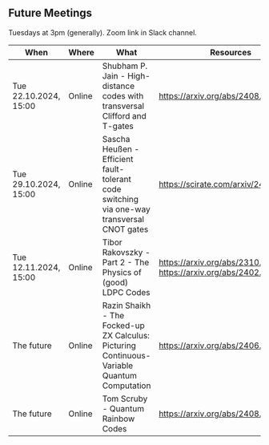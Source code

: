 ## Future Meetings

Tuesdays at 3pm (generally). Zoom link in Slack channel.

| When                  | Where  | What                                                                                        | Resources                                                          |
|-----------------------|--------|---------------------------------------------------------------------------------------------|--------------------------------------------------------------------|
| Tue 22.10.2024, 15:00 | Online | Shubham P. Jain - High-distance codes with transversal Clifford and T-gates                 | https://arxiv.org/abs/2408.12752                                   |
| Tue 29.10.2024, 15:00 | Online | Sascha Heußen - Efficient fault-tolerant code switching via one-way transversal CNOT gates  | https://scirate.com/arxiv/2409.13465                               |
| Tue 12.11.2024, 15:00 | Online | Tibor Rakovszky - Part 2 - The Physics of (good) LDPC Codes                                 | https://arxiv.org/abs/2310.16032, https://arxiv.org/abs/2402.16831 |
| The future            | Online | Razin Shaikh - The Focked-up ZX Calculus: Picturing Continuous-Variable Quantum Computation | https://arxiv.org/abs/2406.02905                                   |
| The future            | Online | Tom Scruby - Quantum Rainbow Codes                                                          | https://arxiv.org/abs/2408.13130                                   |